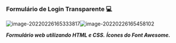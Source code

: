 ### Formulário de Login Transparente :computer:



![image-20220226165333817](C:\Users\Karol\AppData\Roaming\Typora\typora-user-images\image-20220226165333817.png)![image-20220226165458102](C:\Users\Karol\AppData\Roaming\Typora\typora-user-images\image-20220226165458102.png)



***Formulário web utilizando HTML e CSS.***
***Ícones do Font Awesome.***

